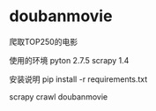 # doubanmovie
爬取TOP250的电影

使用的环境
pyton 2.7.5
scrapy 1.4

安装说明
pip install -r requirements.txt

scrapy crawl doubanmovie
